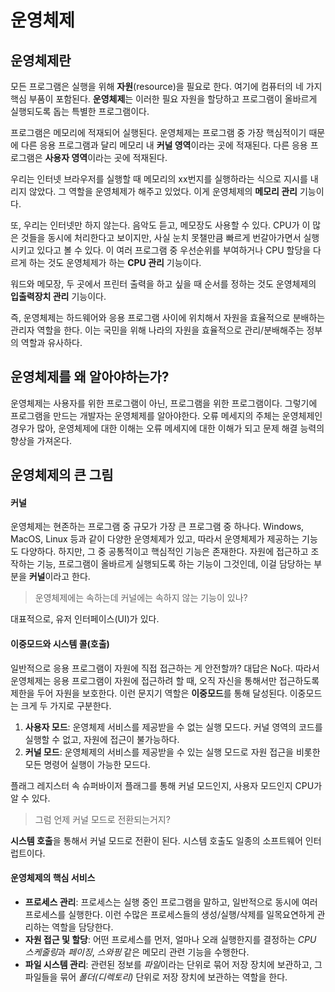 # 운영체제
## 운영체제란
모든 프로그램은 실행을 위해 **자원**(resource)을 필요로 한다. 여기에 컴퓨터의 네 가지 핵심 부품이 포함된다. **운영체제**는 이러한 필요 자원을 할당하고 프로그램이 올바르게 실행되도록 돕는 특별한 프로그램이다.  

프로그램은 메모리에 적재되어 실행된다. 운영체제는 프로그램 중 가장 핵심적이기 때문에 다른 응용 프로그램과 달리 메모리 내 **커널 영역**이라는 곳에 적재된다. 다른 응용 프로그램은 **사용자 영역**이라는 곳에 적재된다.  

우리는 인터넷 브라우저를 실행할 때 메모리의 xx번지를 실행하라는 식으로 지시를 내리지 않았다. 그 역할을 운영체제가 해주고 있었다. 이게 운영체제의 **메모리 관리** 기능이다.

또, 우리는 인터넷만 하지 않는다. 음악도 듣고, 메모장도 사용할 수 있다. CPU가 이 많은 것들을 동시에 처리한다고 보이지만, 사실 눈치 못챌만큼 빠르게 번갈아가면서 실행시키고 있다고 볼 수 있다. 이 여러 프로그램 중 우선순위를 부여하거나 CPU 할당을 다르게 하는 것도 운영체제가 하는 **CPU 관리** 기능이다.  

워드와 메모장, 두 곳에서 프린터 출력을 하고 싶을 때 순서를 정하는 것도 운영체제의 **입출력장치 관리** 기능이다.  

즉, 운영체제는 하드웨어와 응용 프로그램 사이에 위치해서 자원을 효율적으로 분배하는 관리자 역할을 한다. 이는 국민을 위해 나라의 자원을 효율적으로 관리/분배해주는 정부의 역할과 유사하다.

## 운영체제를 왜 알아야하는가?
운영체제는 사용자를 위한 프로그램이 아닌, 프로그램을 위한 프로그램이다. 그렇기에 프로그램을 만드는 개발자는 운영체제를 알아야한다. 오류 메세지의 주체는 운영체제인 경우가 많아, 운영체제에 대한 이해는 오류 메세지에 대한 이해가 되고 문제 해결 능력의 향상을 가져온다.

## 운영체제의 큰 그림
#### 커널
운영체제는 현존하는 프로그램 중 규모가 가장 큰 프로그램 중 하나다. Windows, MacOS, Linux 등과 같이 다양한 운영체제가 있고, 따라서 운영체제가 제공하는 기능도 다양하다. 하지만, 그 중 공통적이고 핵심적인 기능은 존재한다. 자원에 접근하고 조작하는 기능, 프로그램이 올바르게 실행되도록 하는 기능이 그것인데, 이걸 담당하는 부분을 **커널**이라고 한다.  

> 운영체제에는 속하는데 커널에는 속하지 않는 기능이 있나?   

대표적으로, 유저 인터페이스(UI)가 있다.

#### 이중모드와 시스템 콜(호출)
일반적으로 응용 프로그램이 자원에 직접 접근하는 게 안전할까? 대답은 No다. 따라서 운영체제는 응용 프로그램이 자원에 접근하려 할 때, 오직 자신을 통해서만 접근하도록 제한을 두어 자원을 보호한다. 이런 문지기 역할은 **이중모드**를 통해 달성된다. 이중모드는 크게 두 가지로 구분한다.

1. **사용자 모드**: 운영체제 서비스를 제공받을 수 없는 실행 모드다. 커널 영역의 코드를 실행할 수 없고, 자원에 접근이 불가능하다.
2. **커널 모드**: 운영체제의 서비스를 제공받을 수 있는 실행 모드로 자원 접근을 비롯한 모든 명령어 실행이 가능한 모드다.

플래그 레지스터 속 슈퍼바이저 플래그를 통해 커널 모드인지, 사용자 모드인지 CPU가 알 수 있다.

> 그럼 언제 커널 모드로 전환되는거지?

**시스템 호출**을 통해서 커널 모드로 전환이 된다. 시스템 호출도 일종의 소프트웨어 인터럽트이다.

#### 운영체제의 핵심 서비스
- **프로세스 관리**: 프로세스는 실행 중인 프로그램을 말하고, 일반적으로 동시에 여러 프로세스를 실행한다. 이런 수많은 프로세스들의 생성/실행/삭제를 일목요연하게 관리하는 역할을 담당한다.
- **자원 접근 및 할당**: 어떤 프로세스를 먼저, 얼마나 오래 실행한지를 결정하는 *CPU 스케줄링*과 *페이징*, *스와핑* 같은 메모리 관련 기능을 수행한다.
- **파일 시스템 관리**: 관련된 정보를 *파일*이라는 단위로 묶어 저장 장치에 보관하고, 그 파일들을 묶어 *폴더(디렉토리)* 단위로 저장 장치에 보관하는 역할을 한다.